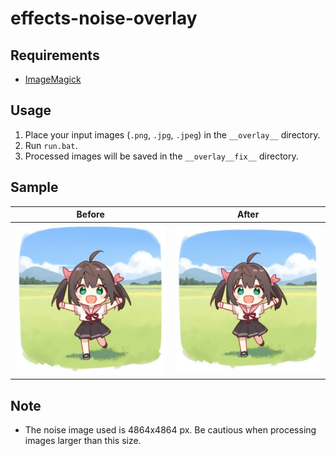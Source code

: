 # effects-noise-overlay

## Requirements

- [ImageMagick](https://imagemagick.org/)

## Usage

1. Place your input images (`.png`, `.jpg`, `.jpeg`) in the `__overlay__` directory.
2. Run `run.bat`.
3. Processed images will be saved in the `__overlay__fix__` directory.

## Sample

| Before          | After           |
|------------------|-----------------|
| ![Before](.github/docs/sample.jpg) | ![After](.github/docs/sample_fix.jpg) |

## Note

- The noise image used is 4864x4864 px. Be cautious when processing images larger than this size.
